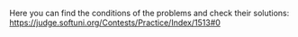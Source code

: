 Here you can find the conditions of the problems and check their solutions:
https://judge.softuni.org/Contests/Practice/Index/1513#0